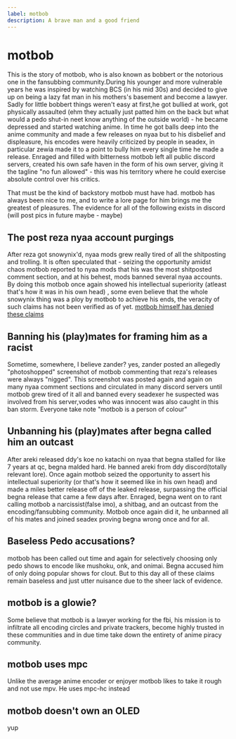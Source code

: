 ```yaml
---
label: motbob
description: A brave man and a good friend 
---
```


# motbob

This is the story of motbob, who is also known as bobbert or the notorious one in the fansubbing community.During his younger and more vulnerable years he was inspired by watching BCS (in his mid 30s) and decided to give up on being a lazy fat man in his mothers's basement and become a lawyer. Sadly for little bobbert things weren't easy at first,he got bullied at work, got physically assaulted (ehm they actually just patted him on the back but what would a pedo shut-in neet know anything of the outside world) -  he became depressed and started watching anime. In time he got balls deep into the anime community and made a few releases on nyaa but to his disbelief and displeasure, his encodes were heavily criticized by people in seadex, in particular zewia made it to a point to bully him every single time he made a release. Enraged and filled with bitterness motbob left all public discord servers, created his own safe haven in the form of his own server, giving it the tagline "no fun allowed" - this was his territory where he could exercise absolute control over his critics.

That must be the kind of backstory motbob must have had. motbob has always been nice to me, and to write a lore page for him brings me the greatest of pleasures. The evidence for all of the following exists in discord (will post pics in future maybe - maybe)

## The post reza nyaa account purgings

After reza got snowynix'd, nyaa mods grew really tired of all the shitposting and trolling. It is often speculated that -  seizing the opportunity amidst chaos motbob reported to nyaa mods that his was the most shitposted comment section, and at his behest, mods banned several nyaa accounts. By doing this motbob once again showed his intellectual superiority (atleast that's how it was in his own head) , some even believe that the whole snowynix thing was a ploy by motbob to achieve his ends, the veracity of such claims has not been verified as of yet. [motbob himself has denied these claims](https://github.com/snackbxx/thelore/pull/27#issuecomment-1666966783)

## Banning his (play)mates for framing him as a racist

Sometime, somewhere, I believe zander? yes, zander posted an allegedly "photoshopped" screenshot of motbob commenting that reza's releases were always "nigged". This screenshot was posted again and again on many nyaa comment sections and circulated in many discord servers until motbob grew tired of it all and banned every seadexer he suspected was involved from his server,vodes who was innocent was also caught in this ban storm. Everyone take note "motbob is a person of colour"


## Unbanning his (play)mates after begna called him an outcast

After areki released ddy's koe no katachi on nyaa that begna stalled for like 7 years at qc, begna malded hard. He banned areki from ddy discord(totally relevant lore). Once again motbob seized the opportunity to assert his intellectual superiority (or that's how it seemed like in his own head) and made a miles better release off of the leaked release, surpassing the official begna release that came a few days after. Enraged, begna went on to rant calling motbob a narcissist(false imo), a shitbag, and an outcast from the encoding/fansubbing community.
Motbob once again did it, he unbanned all of his mates and joined seadex proving begna wrong once and for all.

## Baseless Pedo accusations?

motbob has been called out time and again for selectively choosing only pedo shows to encode like mushoku, onk, and onimai. Begna accused him of only doing popular shows for clout. But to this day all of these claims remain baseless and just utter nuisance due to the sheer lack of evidence.

## motbob is a glowie?

Some believe that motbob is a lawyer working for the fbi, his mission is to infiltrate all encoding circles and private trackers, become highly trusted in these communities and in due time take down the entirety of anime piracy community.

## motbob uses mpc

Unlike the average anime encoder or enjoyer motbob likes to take it rough and not use mpv. He uses mpc-hc instead

## motbob doesn't own an OLED
yup

